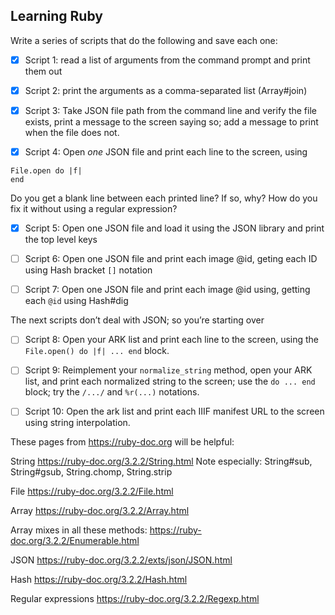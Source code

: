 ## Learning Ruby

Write a series of scripts that do the following and save each one:

- [x] Script 1: read a list of arguments from the command prompt and print them out

- [x] Script 2: print the arguments as a comma-separated list (Array#join)

- [x] Script 3: Take JSON file path from the command line and verify the file exists, print a message to the screen saying so; add a message to print when the file does not.

- [x] Script 4: Open _one_ JSON file and print each line to the screen, using
```
File.open do |f|
end
```
Do you get a blank line between each printed line? If so, why? How do you fix it without using a regular expression?

- [x] Script 5: Open one JSON file and load it using the JSON library and print the top level keys

- [ ] Script 6: Open one JSON file and print each image @id, geting each ID using Hash bracket `[]` notation

- [ ] Script 7: Open one JSON file and print each image @id using, getting each `@id` using Hash#dig

The next scripts don’t deal with JSON; so you’re starting over

- [ ] Script 8: Open your ARK list and print each line to the screen, using the `File.open() do |f| ... end` block.

- [ ] Script 9: Reimplement your `normalize_string` method, open your ARK list, and print each normalized string to the screen; use the `do ... end` block; try the `/.../` and `%r(...)` notations.

- [ ] Script 10: Open the ark list and print each IIIF manifest URL to the screen using string interpolation.

These pages from https://ruby-doc.org will be helpful:

String
https://ruby-doc.org/3.2.2/String.html
Note especially: String#sub, String#gsub, String.chomp, String.strip

File
https://ruby-doc.org/3.2.2/File.html

Array
https://ruby-doc.org/3.2.2/Array.html

Array mixes in all these methods:
https://ruby-doc.org/3.2.2/Enumerable.html

JSON
https://ruby-doc.org/3.2.2/exts/json/JSON.html

Hash
https://ruby-doc.org/3.2.2/Hash.html

Regular expressions
https://ruby-doc.org/3.2.2/Regexp.html
